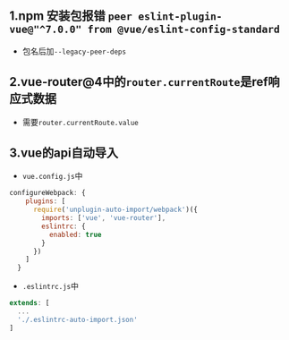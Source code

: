 ## 1.npm 安装包报错 `peer eslint-plugin-vue@"^7.0.0" from @vue/eslint-config-standard`
- 包名后加`--legacy-peer-deps`

## 2.vue-router@4中的`router.currentRoute`是ref响应式数据
- 需要`router.currentRoute.value`

## 3.vue的api自动导入
- `vue.config.js`中
```js
configureWebpack: {
    plugins: [
      require('unplugin-auto-import/webpack')({
        imports: ['vue', 'vue-router'],
        eslintrc: {
          enabled: true
        }
      })
    ]
  }
```
- `.eslintrc.js`中
```js
extends: [
  ...
  './.eslintrc-auto-import.json'
]
```

